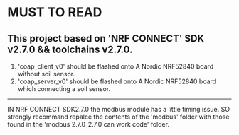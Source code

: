 # MUST TO READ
This project based on 'NRF CONNECT' SDK v2.7.0 && toolchains v2.7.0.
---
1. 'coap_client_v0' should be flashed onto A Nordic NRF52840 board without soil sensor.
2. 'coap_server_v0' should be flashed onto A Nordic NRF52840 board which connecting a soil sensor.

---
IN NRF CONNECT SDK2.7.0 the modbus module has a little timing issue.
SO strongly recommand repalce the contents of the 'modbus' folder with those found in the 'modbus 2.7.0_2.7.0  can work code' folder.
